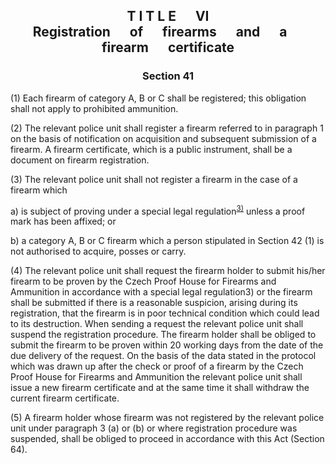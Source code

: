 ## <a name="title_6"></a><p align="center">T I T L E &emsp; VI<br /> Registration &emsp; of &emsp; firearms &emsp; and &emsp; a &emsp; firearm &emsp; certificate</p>

### <a name="section_41"></a><p align="center">Section 41</p>

(1) Each firearm of category A, B or C shall be registered; this obligation shall not apply to prohibited ammunition.

(2) The relevant police unit shall register a firearm referred to in paragraph 1 on the basis of notification on acquisition and subsequent submission of a firearm. A firearm certificate, which is a public instrument, shall be a document on firearm registration.

(3) The relevant police unit shall not register a firearm in the case of a firearm which

a) is subject of proving under a special legal regulation<sup>[3)](#fn3)</sup> unless a proof mark has been affixed; or

b) a category A, B or C firearm which a person stipulated in Section 42 (1) is not authorised to acquire, posses or carry.

(4) The relevant police unit shall request the firearm holder to submit his/her firearm to be proven by the Czech Proof House for Firearms and Ammunition in accordance with a special legal regulation3) or the firearm shall be submitted if there is a reasonable suspicion, arising during its registration, that the firearm is in poor technical condition which could lead to its destruction. When sending a request the relevant police unit shall suspend the registration procedure. The firearm holder shall be obliged to submit the firearm to be proven within 20 working days from the date of the due delivery of the request. On the basis of the data stated in the protocol which was drawn up after the check or proof of a firearm by the Czech Proof House for Firearms and Ammunition the relevant police unit shall issue a new firearm certificate and at the same time it shall withdraw the current firearm certificate.

(5) A firearm holder whose firearm was not registered by the relevant police unit under paragraph 3 (a) or (b) or where registration procedure was suspended, shall be obliged to proceed in accordance with this Act (Section 64).

